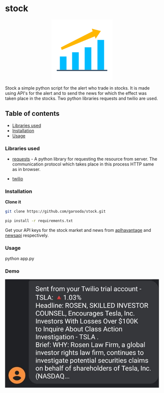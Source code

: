 # stock

<p align="center">
    <img src="/images/logo.png" width="200" height="200">
</p>

Stock a simple python script for the alert who trade in stocks. It is made using API's for the alert and to send the news for which the effect was taken place in the stocks. Two python libraries requests and twilio are used.

## Table of contents

- [Libraries used](#Libraries-used)
- [Installation](#Installation)
- [Usage](#Usage)

### Libraries used

- [requests](https://pypi.org/project/requests/) - A python library for requesting the resource from server. The communication protocol which takes place in this process HTTP same as in browser.

- [twilio](https://www.twilio.com/)

### Installation

**Clone it**

```bash
git clone https://github.com/garooda/stock.git
```

```bash
pip install -r requirements.txt
```

Get your API keys for the stock market and news from [aplhavantage](https://www.alphavantage.co/) and [newsapi](https://newsapi.org/) respectively.

### Usage

python app.py

### Demo

![demo](/images/demo.jpg)
